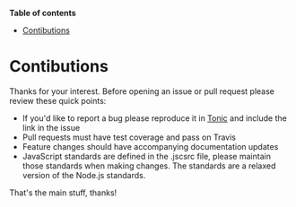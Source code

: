 <!-- START doctoc generated TOC please keep comment here to allow auto update -->
<!-- DON'T EDIT THIS SECTION, INSTEAD RE-RUN doctoc TO UPDATE -->
**Table of contents**

- [Contibutions](#contibutions)

<!-- END doctoc generated TOC please keep comment here to allow auto update -->

# Contibutions

Thanks for your interest. Before opening an issue or pull request please review these quick points:

- If you'd like to report a bug please reproduce it in [Tonic](https://tonicdev.com/npm/juice) and include the link in the issue
- Pull requests must have test coverage and pass on Travis
- Feature changes should have accompanying documentation updates
- JavaScript standards are defined in the .jscsrc file, please maintain those standards when making changes. The standards are a relaxed version of the Node.js standards.

That's the main stuff, thanks!
